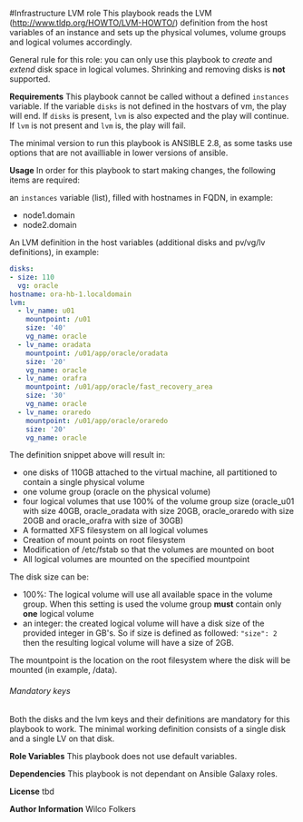 #Infrastructure LVM role
This playbook reads the LVM (<http://www.tldp.org/HOWTO/LVM-HOWTO/>) definition from the host variables of an instance and sets up the physical volumes, volume groups and logical volumes accordingly.

General rule for this role: you can only use this playbook to *create* and *extend* disk space in logical volumes. Shrinking and removing disks is **not** supported.


__Requirements__
This playbook cannot be called without a defined `instances` variable. 
If the variable `disks` is not defined in the hostvars of vm, the play will end. 
If `disks` is present, `lvm` is also expected and the play will continue. If `lvm` is not present and `lvm` is, the play will fail.

The minimal version to run this playbook is ANSIBLE 2.8, as some tasks use options that are not availliable in lower versions of ansible. 

__Usage__
In order for this playbook to start making changes, the following items are required:

an `instances` variable (list), filled with hostnames in FQDN, in example:
* node1.domain
* node2.domain

An LVM definition in the host variables (additional disks and pv/vg/lv definitions), in example:
```yml
disks:
- size: 110
  vg: oracle
hostname: ora-hb-1.localdomain
lvm:
  - lv_name: u01
    mountpoint: /u01
    size: '40'
    vg_name: oracle
  - lv_name: oradata
    mountpoint: /u01/app/oracle/oradata
    size: '20'
    vg_name: oracle
  - lv_name: orafra
    mountpoint: /u01/app/oracle/fast_recovery_area
    size: '30'
    vg_name: oracle
  - lv_name: oraredo
    mountpoint: /u01/app/oracle/oraredo
    size: '20'
    vg_name: oracle
```
The definition snippet above will result in:
* one disks of 110GB attached to the virtual machine, all partitioned to contain a single physical volume
* one volume group (oracle on the physical volume)
* four logical volumes that use 100% of the volume group size (oracle_u01 with size 40GB, oracle_oradata with size 20GB, oracle_oraredo with size 20GB and oracle_orafra with size of 30GB)
* A formatted XFS filesystem on all logical volumes
* Creation of mount points on root filesystem
* Modification of /etc/fstab so that the volumes are mounted on boot
* All logical volumes are mounted on the specified mountpoint

The disk size can be:
* 100%: The logical volume will use all available space in the volume group. When this setting is used the volume group **must** contain only **one** logical volume
* an integer: the created logical volume will have a disk size of the provided integer in GB's. So if size is defined as followed: `"size": 2` then the resulting logical volume will have a size of 2GB.

The mountpoint is the location on the root filesystem where the disk will be mounted (in example, /data).
###### Mandatory keys
Both the disks and the lvm keys and their definitions are mandatory for this playbook to work. The minimal working definition consists of a single disk and a single LV on that disk.


__Role Variables__
This playbook does not use default variables.

__Dependencies__
This playbook is not dependant on Ansible Galaxy roles.

__License__
tbd

__Author Information__
Wilco Folkers

